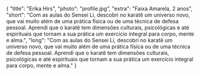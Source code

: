 {
    "title": "Erika Hirs",
    "photo": "profile.jpg",
    "extra": "Faixa Amarela, 2 anos",
    "short": "Com as aulas do Sensei Li, descobri no karatê um universo novo, que vai muito além de uma prática física ou de uma técnica de defesa pessoal. Aprendi que o karatê tem dimensões culturais, psicológicas e até espirituais que tornam a sua prática um exercício integral para corpo, mente e alma.",
    "long": "Com as aulas do Sensei Li, descobri no karatê um universo novo, que vai muito além de uma prática física ou de uma técnica de defesa pessoal. Aprendi que o karatê tem dimensões culturais, psicológicas e até espirituais que tornam a sua prática um exercício integral para corpo, mente e alma."
}